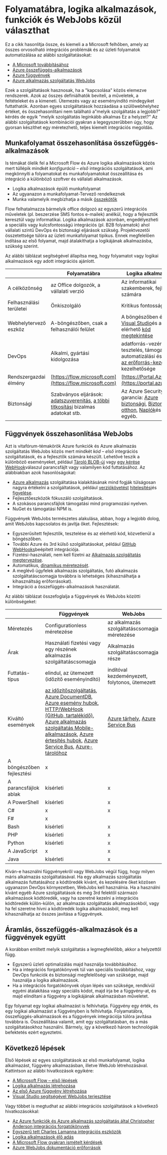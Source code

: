 <properties
    pageTitle="Választhatja a folyamat, logika alkalmazások, funkciók és WebJobs |} Microsoft Azure"
    description="Compare alkalmazással és a kontraszt a felhő integráció a Microsoft-szolgáltatások és döntse el, mely szolgáltatásokat kell használnia."
    services="functions,app-service\logic"
    documentationCenter="na"
    authors="cephalin"
    manager="wpickett"
    tags=""
    keywords="a Microsoft folyamat, folyamat, logika alkalmazások, azure funkciók függvények azure webjobs, webjobs, esemény feldolgozása, dinamikus számítási, kiszolgáló nélküli architektúra"/>

<tags
    ms.service="functions"
    ms.devlang="multiple"
    ms.topic="article"
    ms.tgt_pltfrm="multiple"
    ms.workload="na"
    ms.date="09/08/2016"
    ms.author="chrande; glenga"/>

# <a name="choose-between-flow-logic-apps-functions-and-webjobs"></a>Folyamatábra, logika alkalmazások, funkciók és WebJobs közül választhat

Ez a cikk hasonlítja össze, és kiemeli a a Microsoft felhőben, amely az összes orvosolható integrációs problémák és az üzleti folyamatok automatizálása az alábbi szolgáltatásokat:

- [A Microsoft továbbításához](https://flow.microsoft.com/)
- [Azure összefüggés-alkalmazások](https://azure.microsoft.com/services/logic-apps/)
- [Azure függvények](https://azure.microsoft.com/services/functions/)
- [Azure alkalmazás szolgáltatás WebJobs](../app-service-web/web-sites-create-web-jobs.md)

Ezek a szolgáltatások hasznosak, ha a "kapcsolása" közös elemezve rendszerek. Azok az összes definiálhatók beviteli, a műveletek, a feltételeket és a kimeneti. Ütemezés vagy az eseményindító mindegyiket futtathatók. Azonban egyes szolgáltatások hozzáadása a szülőwebhelyhez értéket, és összehasonlítani nem található a"melyik szolgáltatás a legjobb?" kérdés de egyik "melyik szolgáltatás leginkább alkalmas Ez a helyzet?" Az alábbi szolgáltatások kombinációi gyakran a legegyszerűbben úgy, hogy gyorsan készíthet egy méretezhető, teljes kiemelt integrációs megoldás.

<a name="flow"></a>
## <a name="flow-vs-logic-apps"></a>Munkafolyamat összehasonlítása összefüggés-alkalmazások

Is témákat ölelik fel a Microsoft Flow és Azure logika alkalmazások közös mert túllépik mindkét *konfiguráció – első* integrációs szolgáltatások, ami megkönnyíti a folyamatokat és munkafolyamatokat összeállítása és integráció a különböző szoftver és vállalati alkalmazások. 

- Logika alkalmazások épülő munkafolyamat
- Az ugyanazon a munkafolyamat-Tervező rendelkeznek
- Munka valamelyik megbízhatja a másik [összekötők](../connectors/apis-list.md)

Flow felhatalmazza bármelyik office dolgozó az egyszerű integrációs műveletek (pl. beszerzése SMS fontos e-mailek) anélkül, hogy a fejlesztők keresztül vagy informatikai. Logika alkalmazások azonban, engedélyezheti a speciális vagy kulcsfontosságú integrációs (pl. B2B folyamatok) ahol vállalati szintű DevOps és biztonsági eljárások szükség. Projektvezetői összetettsége túlóra az üzleti munkafolyamat tipikus. Ennek megfelelően indítása az első folyamat, majd átalakíthatja a logikájának alkalmazásba, szükség szerint.

Az alábbi táblázat segítségével állapítsa meg, hogy folyamatot vagy logikai alkalmazások egy adott integrációs ajánlott.

|               | Folyamatábra                                                                             | Logika alkalmazások                                                                                          |
|---------------|----------------------------------------------------------------------------------|-----------------------------------------------------------------------------------------------------|
| A célközönség      | az Office dolgozók, a vállalati verzió                                                   | Az informatikai szakemberek, fejlesztők számára                                                                                 |
| Felhasználási területei     | Önkiszolgáló                                                                     | Kritikus fontosságú                                                                                    |
| Webhelytervező eszköz   | A-böngészőben, csak a felhasználói felület                                                              | A böngészőben és a [Visual Studio](../app-service/logic/app-service-logic-deploy-from-vs.md)és az elérhető [kód megtekintése](../app-service-logic/app-service-logic-author-definitions.md) |
| DevOps        | Alkalmi, gyártási kidolgozása                                                    | adatforrás-vezérlő, tesztelés, támogatását, és automatizálási és [Azure az erőforrás-kezelés](../app-service-logic/app-service-logic-arm-provision.md) kezelhetősége|
| Rendszergazdai élmény| [https://flow.microsoft.com](https://flow.microsoft.com)                       | [https://Portal.Azure.com](https://portal.azure.com)                                                |
| Biztonsági      | Szabványos eljárások: [adatszuverenitás](https://wikipedia.org/wiki/Technological_Sovereignty), [a többi titkosítási](https://wikipedia.org/wiki/Data_at_rest#Encryption) bizalmas adatokat stb. | Az Azure Security garancia: [Azure biztonsági](https://www.microsoft.com/trustcenter/Security/AzureSecurity), [Biztonság otthon](https://azure.microsoft.com/services/security-center/), [Naplók](https://azure.microsoft.com/blog/azure-audit-logs-ux-refresh/)és az egyéb. |

<a name="function"></a>
## <a name="functions-vs-webjobs"></a>Függvények összehasonlítása WebJobs

Azt is vitafórum-témakörök Azure funkciók és Azure alkalmazás szolgáltatás WebJobs közös mert mindkét *kód – első* integrációs szolgáltatások, és a fejlesztők számára készült. Lehetővé teszik a különböző eseményeket, például [Tároló BLOB-új](functions-bindings-storage.md) vagy [egy kérése WebHook](functions-bindings-http-webhook.md)válaszul parancsfájlt vagy valamilyen kód futtatásához. Az alábbiakban azok hasonlóságokat: 

- [Azure alkalmazás](../app-service/app-service-value-prop-what-is.md) szolgáltatása kialakításának mind fogják túlságosan nagyra értékelni a szolgáltatások, például [verziókövetést](../app-service-web/app-service-continuous-deployment.md) [hitelesítési](../app-service/app-service-authentication-overview.md)és [figyelése](../app-service-web/web-sites-monitor.md).
- Fejlesztőeszközök fókuszáló szolgáltatások.
- A szokásos parancsfájlok támogatási mind programozási nyelven.
- NuGet és támogatási NPM is.

Függvények WebJobs természetes alakulása, abban, hogy a legjobb dolog, amit WebJobs kapcsolatos és javítja őket. Fejlesztések: 

- Egyszerűsített fejlesztők, tesztelése és az elérhető kód, közvetlenül a böngészőben.
- További Azure és 3rd külső szolgáltatásokat, például [GitHub WebHooks](https://developer.github.com/webhooks/creating/)beépített integrációja.
- Fizetési-használati, nem kell fizetni az [Alkalmazás szolgáltatás megtervezése](../app-service/azure-web-sites-web-hosting-plans-in-depth-overview.md).
- Automatikus, [dinamikus méretezését](functions-scale.md).
- A meglévő ügyfelek alkalmazás szolgáltatás, futó alkalmazás szolgáltatáscsomagja továbbra is lehetséges (kihasználhatja a kihasználtság erőforrásokat).
- Integráció a összefüggés-alkalmazások használatát.

Az alábbi táblázat összefoglalja a függvények és WebJobs közötti különbségeket:

|                        | Függvények                                                                                                                                                                | WebJobs                            |
|------------------------|--------------------------------------------------------------------------------------------------------------------------------------------------------------------------|------------------------------------|
| Méretezés                | Configurationless méretezése                                                                                                                                                | az alkalmazás szolgáltatáscsomagja méretezése        |
| Árak                | Használati fizetési vagy egy részének alkalmazás szolgáltatáscsomagja                                                                                                                                  | Alkalmazás szolgáltatáscsomagja része           |
| Futtatás-típus               | elindul, az ütemezett (időzítő eseményindító)                                                                                                                                  | indítóval kezdeményezett, folytonos, ütemezett   |
| Kiváltó események         | [az időzítőszolgáltatás](functions-bindings-timer.md), [Azure DocumentDB](functions-bindings-documentdb.md), [Azure esemény hubok](functions-bindings-event-hubs), [HTTP/WebHook (GitHub, tartalékidő)](functions-bindings-http-webhook.md), [Azure alkalmazás szolgáltatás Mobile-alkalmazások](functions-bindings-mobile-apps.md), [Azure értesítés hubok](functions-bindings-notification-hubs.md), [Azure Service Bus](functions-bindings-service-bus.md), [Azure-tárolóhoz](articles/functions-bindings-storage.md) | [Azure tárhely](websites-dotnet-webjobs-sdk-storage-blobs-how-to.md), [Azure Service Bus](websites-dotnet-webjobs-sdk-service-bus.md)         |
| A böngészőben fejlesztési | x                                                                                                                                                                        |                                    |
| A parancsfájlok ablak       | kísérleti                                                                                                                                                             | x                                  |
| A PowerShell             | kísérleti                                                                                                                                                             | x                                  |
| C#                     | x                                                                                                                                                                        | x                                  |
| F#                     | x                                                                                                                                                                        |                                    |
| Bash                   | kísérleti                                                                                                                                                             | x                                  |
| PHP                    | kísérleti                                                                                                                                                             | x                                  |
| Python                 | kísérleti                                                                                                                                                             | x                                  |
| A JavaScript             | x                                                                                                                                                                        | x                                  |
| Java                   | kísérleti                                                                                                                                                             | x                                  |

Kíván-e használni függvényekről vagy WebJobs végül függ, hogy milyen máris alkalmazás szolgáltatásával. Ha egy alkalmazás szolgáltatás alkalmazás futtatásához a kódtöredék kívánt, és kezelésére őket közösen ugyanazon DevOps környezetben, WebJobs kell használnia. Ha a használni kívánt egyéb Azure szolgáltatások és még 3rd felektől származó alkalmazások kódtöredék, vagy ha szeretné kezelni a integrációs kódtöredék külön-külön, az alkalmazás szolgáltatás alkalmazásokból, vagy ha fel szeretne hívni a kódtöredék logika alkalmazásból, meg kell kihasználhatja az összes javítása a függvények.  

<a name="together"></a>
## <a name="flow-logic-apps-and-functions-together"></a>Áramlás, összefüggés-alkalmazások és a függvények együtt

A korábban említett melyik szolgáltatás a legmegfelelőbb, akkor a helyzettől függ. 

- Egyszerű üzleti optimalizálás majd használja továbbításához.
- Ha a integrációs forgatókönyvek túl van speciális továbbításhoz, vagy DevOps funkciók és biztonsági megfelelőségi van szüksége, majd használja a logika alkalmazások.
- Ha a integrációs forgatókönyvek olyan lépés van szüksége, rendkívül egyéni átalakítása vagy speciális kódot, majd írja be a függvény-at, és majd elindítani a függvény a logikájának alkalmazásban műveletet.

Egy folyamat egy logikai alkalmazást is felhívhatja. Függvény egy érték, és egy logikai alkalmazást a függvényben is felhívhatja. Folyamatábra, összefüggés-alkalmazások és a függvények integrációja túlóra javítása továbbra is. Összeállítása valamit, amit egy szolgáltatásban, és a más szolgáltatásokhoz használni. Bármely, így a következő három technológiák befektetés ezért egyeztetni.

## <a name="next-steps"></a>Következő lépések

Első lépések az egyes szolgáltatások az első munkafolyamat, logika alkalmazást, függvény alkalmazásban, illetve WebJob létrehozásával. Kattintson az alábbi hivatkozások egyikére:

- [A Microsoft Flow – első lépések](https://flow.microsoft.com/en-us/documentation/getting-started/)
- [Logika alkalmazás létrehozása](../app-service-logic/app-service-logic-create-a-logic-app.md)
- [Az első Azure függvény létrehozása](../azure-functions/functions-create-first-azure-function.md)
- [Visual Studio segítségével WebJobs terjesztése](../app-service-web/websites-dotnet-deploy-webjobs.md)

Vagy többet is megtudhat az alábbi integrációs szolgáltatások a következő hivatkozásokkal:

- [Az Azure funkciók és Azure alkalmazás szolgáltatás által Christopher Anderson integrációs forgatókönyvek](http://www.biztalk360.com/integrate-2016-resources/leveraging-azure-functions-azure-app-service-integration-scenarios/)
- [Egyszerű tett Charles Lamanna integrációs eszközök](http://www.biztalk360.com/integrate-2016-resources/integrations-made-simple/)
- [Logika alkalmazások élő adás](http://aka.ms/logicappslive)
- [A Microsoft Flow gyakran ismételt kérdések](https://flow.microsoft.com/documentation/frequently-asked-questions/)
- [Azure WebJobs dokumentáció erőforrások](../app-service-web/websites-webjobs-resources.md)
